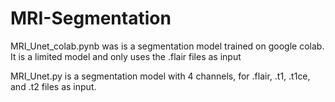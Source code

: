 # MRI-Segmentation

MRI_Unet_colab.pynb was is a segmentation model trained on google colab. It is a limited model and only uses the .flair files as input

MRI_Unet.py is a segmentation model with 4 channels, for .flair, .t1, .t1ce, and .t2 files as input. 
